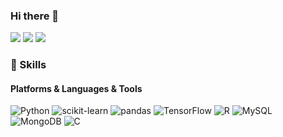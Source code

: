 ### Hi there 👋

<!--
**Junjaee/junjaee** is a ✨ _special_ ✨ repository because its `README.md` (this file) appears on your GitHub profile.

Here are some ideas to get you started:

- 🔭 I’m currently working on ...
- 🌱 I’m currently learning ...
- 👯 I’m looking to collaborate on ...
- 🤔 I’m looking for help with ...
- 💬 Ask me about ...
- 📫 How to reach me: ...
- 😄 Pronouns: ...
- ⚡ Fun fact: ...
-->

<p>
  <a href="mailto:neverenvy92@gmail.com" target="_blank"><img src="https://img.shields.io/badge/neverenvy92@gmail.com-EA4335?style=plastic&logo=Gmail&logoColor=white"/></a>
  <a href="https://www.instagram.com/junjaee/" target="_blank"><img src="https://img.shields.io/badge/junjaee-E4405F?style=plastic&logo=Instagram&logoColor=white"/></a>
  <a href="https://www.facebook.com/junjaee" target="_blank"><img src="https://img.shields.io/badge/junjaee-1877F2?style=plastic&logo=Facebook&logoColor=white"/></a>
</p>

<p>
<!--   👋&nbsp; Hi there! I'm <b>mobile app developer</b> using Android and iOS. 🚀<br/>
  Sometimes I develop cross-platforms like ReactNative or Flutter, but prefer native. 💖<br/><br/>
  I enjoy hiking, swimming, dive and surf. ⛰ 🏄<br/>
  I hope to develop every beautiful things. ✨ <br/><br/> -->
</p>

### 💪 Skills
#### Platforms & Languages & Tools
<p>
  <img alt="Python" src ="https://img.shields.io/badge/Python-3776AB.svg?&style=plastic&logo=Python&logoColor=white"/>
  <img alt="scikit-learn" src ="https://img.shields.io/badge/scikit-learn-F7931E.svg?&style=plastic&logo=scikit-learn&logoColor=white"/>
  <img alt="pandas" src ="https://img.shields.io/badge/pandas-150458.svg?&style=plastic&logo=pandas&logoColor=white"/>
  <img alt="TensorFlow" src ="https://img.shields.io/badge/TensorFlow-FF6F00.svg?&style=plastic&logo=TensorFlow&logoColor=white"/>
  <img alt="R" src ="https://img.shields.io/badge/R-276DC3.svg?&style=plastic&logo=R&logoColor=white"/>
  <img alt="MySQL" src ="https://img.shields.io/badge/MySQL-4479A1.svg?&style=plastic&logo=MySQL&logoColor=white"/>
  <img alt="MongoDB" src ="https://img.shields.io/badge/MongoDB-47A248.svg?&style=plastic&logo=MongoDB&logoColor=white"/>
  <img alt="C" src ="https://img.shields.io/badge/C-A8B9CC.svg?&style=plastic&logo=C&logoColor=white"/>

</p>

